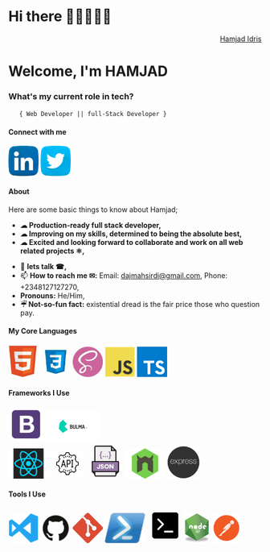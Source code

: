 <h1>Hi there 👨🏾‍🦱👋🏾</h1>
<div align="right" class="badge-base LI-profile-badge" data-locale="en_US" data-size="medium" data-theme="dark" data-type="VERTICAL" data-vanity="hamjad-idris" data-version="v1"><a class="badge-base__link LI-simple-link" href="https://www.linkedin.com/in/hamjad-idris/">Hamjad Idris</a></div>
            
<h1>Welcome, I'm HAMJAD</h1>

###   **What's my current role in tech?**</h2>
       { Web Developer || full-Stack Developer }  


#### Connect with me  
<a href="https://www.linkedin.com/in/hamjad-idris/"><img src="images/linkedin.png" width="60"/></a>
<a href="https://twitter.com/yorubatechbro"><img src="images/twitter.png" width="60"/></a>


#### About
Here are some basic things to know about Hamjad;

- <strong>☁︎ Production-ready full stack developer,</strong>
- <strong>☁︎ Improving on my skills, determined to being the absolute best,</strong>
- <strong>☁︎ Excited and looking forward to collaborate and work on all web related projects ⚛︎,</strong>
 <!--- 🤔 I’m looking for help with--> 
- 💬 <strong>lets talk ☎︎,</strong>
- 📫 <strong>How to reach me ✉︎:</strong> Email: dajmahsirdi@gmail.com, Phone: +2348127127270,
- <strong>Pronouns:</strong> He/Him,
- <strong>☔︎ Not-so-fun fact:</strong> existential dread is the fair price those who question pay.

#### My Core Languages
<code><img src="images/html.jpg" width="60" title="HTML"/></code>
<code><img src="images/css.jpg" width="60" title="CSS"/></code>
<code><img src="images/sass.jpg" width="60" title="SASS"/></code>
<code><img src="images/javascript.png" width="60" title="JavaScript"/></code>
<code><img src="images/typescript.svg" width="60" title="TypeScript"/></code>

#### Frameworks I Use
<code><img src="images/B.png" width="70" title="Bootstrap"/></code>
<code><img src="images/Bulma.png" width="110" title="Bulma"/></code>  
<code><img src="images/react.png" width="80" title="React"/></code>
<code><img src="images/api.jpg" width="70" title="API"/></code>
<code><img src="images/json.png" width="70" title="JSON"/></code>
<code><img src="images/nodemon.png" width="80" title="Nodemon"/></code>
<code><img src="images/express.png" width="65" title="Express"/></code>

#### Tools I Use
<code><img src="images/visualstudio.svg" width="60" title="Visual Studio Code"/></code>
<code><img src="images/github.jpg" width="60" title="GitHub"/></code>
<code><img src="images/git.jpg" width="60" title="Git"/></code>
<code><img src="images/power.png" width="80" title="Powershell"/></code>
<code><img src="images/command.png" width="70" title="Commandprompt"/></code>
<code><img src="images/R.png" width="50" title="NodeJS"/></code>
<code><img src="images/postman.png" width="60" title="Postman API"/></code>




